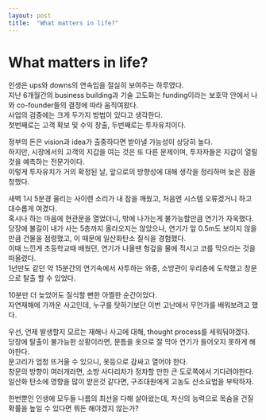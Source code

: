 ```yaml
---
layout: post
title:  "What matters in life?"
---
```


# What matters in life?

인생은 ups와 downs의 연속임을 절실히 보여주는 하루였다. <br>
지난 6개월간의 business building과 기술 고도화는 funding이라는 보호막 안에서 나와 co-founder들의 결정에 따라 움직여왔다. <br>
사업의 검증에는 크게 두가지 방법이 있다고 생각한다. <br>
첫번째로는 고객 확보 및 수익 창출, 두번째로는 투자유치이다. <br>

정부의 돈은 vision과 idea가 출중하다면 받아낼 가능성이 상당히 높다. <br>
하지만, 시장에서의 고객의 지갑을 여는 것은 또 다른 문제이며, 투자자들은 지갑이 열릴 것을 예측하는 전문가이다. <br>
이렇게 투자유치가 거의 확정된 날, 앞으로의 방향성에 대해 생각을 정리하며 늦은 잠을 청했다. <br>

새벽 1시 5분경 울리는 사이렌 소리가 내 잠을 깨웠고, 처음엔 시스템 오류겠거니 하고 대수롭게 여겼다. <br>
혹시나 하는 마음에 현관문을 열었더니, 밖에 나가는게 불가능할만큼 연기가 자욱했다. <br>
당장에 불길이 내가 사는 5층까지 올라오지는 않았으나, 연기가 앞 0.5m도 보이지 않을 만큼 건물을 점령했고, 이 때문에 일산화탄소 질식을 경험했다. <br>
이때 느낀게 초등학교때 배웠던, 연기가 나올땐 헝겊을 물에 적시고 코를 막으라는 것을 떠올렸다. <br>
1년만도 같던 약 15분간의 연기속에서 사투하는 와중, 소방관이 우리층에 도착했고 창문으로 탈출 할 수 있었다. <br>

10분만 더 늦었어도 질식할 뻔한 아찔한 순간이었다. <br>
자연재해에 가까운 사고인데, 누구를 탓하기보단 이번 고난에서 무언가를 배워보려고 했다. <br>

우선, 언제 발생할지 모르는 재해나 사고에 대해, thought process를 세워둬야겠다. <br>
당장에 탈출이 불가능한 상황이라면, 문틈을 옷으로 잘 막아 연기가 들어오지 못하게 해야한다. <br>
문고리가 엄청 뜨거울 수 있으니, 옷등으로 감싸고 열어야 한다. <br>
창문의 방향이 여러개라면, 소방 사다리차가 정차할 만한 큰 도로쪽에서 기다려야한다. <br>
일산화 탄소에 영향을 많이 받은것 같다면, 구조대원에게 고농도 산소요법을 부탁하자. <br>

한번뿐인 인생에 모두들 나름의 최선을 다해 살아왔는데, 자신의 능력으로 목숨을 건질 확률을 높일 수 있다면 뭐든 해야겠지 않는가?